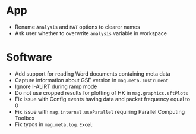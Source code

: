 # App

- Rename `Analysis` and `MAT` options to clearer names
- Ask user whether to overwrite `analysis` variable in workspace

# Software

- Add support for reading Word documents containing meta data
- Capture information about GSE version in `mag.meta.Instrument`
- Ignore I-ALiRT during ramp mode
- Do not use cropped results for plotting of HK in `mag.graphics.sftPlots`
- Fix issue with Config events having data and packet frequency equal to 0
- Fix issue with `mag.internal.useParallel` requiring Parallel Computing Toolbox
- Fix typos in `mag.meta.log.Excel`
